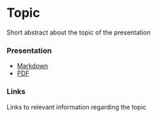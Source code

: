 # Topic

Short abstract about the topic of the presentation

### Presentation

- [Markdown](presentation.md)
- [PDF](build/presentation.pdf)

### Links

Links to relevant information regarding the topic